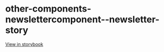 # other-components-newslettercomponent--newsletter-story

[View in storybook](https://raw.githack.com/Independent-Digital-News-and-Media-Ltd/standard-pwamp-sb/PR-647-sb/index.html?path=/story/other-components-newslettercomponent--newsletter-story)